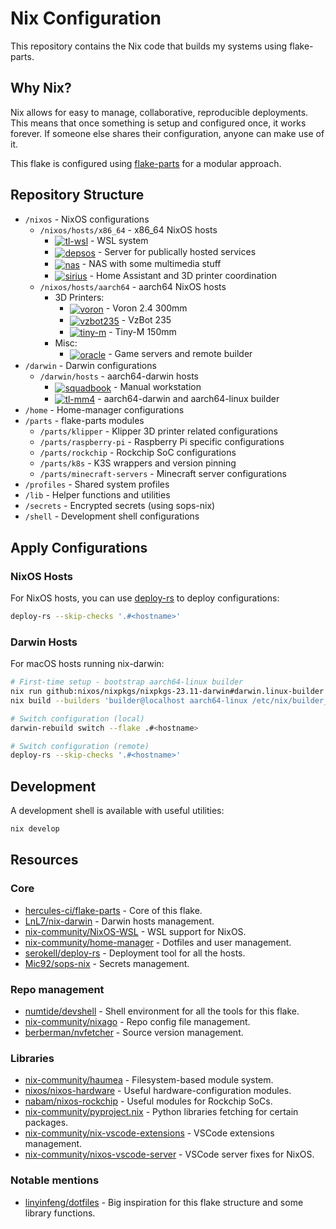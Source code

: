 # Nix Configuration

This repository contains the Nix code that builds my systems using flake-parts.

## Why Nix?

Nix allows for easy to manage, collaborative, reproducible deployments. This means that once something is setup and configured once, it works forever. If someone else shares their configuration, anyone can make use of it.

This flake is configured using [flake-parts](https://github.com/hercules-ci/flake-parts) for a modular approach.

## Repository Structure

- `/nixos` - NixOS configurations
  - `/nixos/hosts/x86_64` - x86_64 NixOS hosts
    - <a href="https://github.com/truelecter/hive/actions/workflows/build-tl-wsl.yaml"><img align="center" src="https://img.shields.io/github/actions/workflow/status/truelecter/hive/build-tl-wsl.yaml?event=push&logo=nixos&logoColor=white&label=tl-wsl" alt="tl-wsl"></a> - WSL system
    - <a href="https://github.com/truelecter/hive/actions/workflows/build-depsos.yaml"><img align="center" src="https://img.shields.io/github/actions/workflow/status/truelecter/hive/build-depsos.yaml?event=push&logo=nixos&logoColor=white&label=depsos" alt="depsos"></a> - Server for publically hosted services
    - <a href="https://github.com/truelecter/hive/actions/workflows/build-nas.yaml"><img align="center" src="https://img.shields.io/github/actions/workflow/status/truelecter/hive/build-nas.yaml?event=push&logo=nixos&logoColor=white&label=nas" alt="nas"></a> - NAS with some multimedia stuff
    - <a href="https://github.com/truelecter/hive/actions/workflows/build-sirius.yaml"><img align="center" src="https://img.shields.io/github/actions/workflow/status/truelecter/hive/build-sirius.yaml?event=push&logo=nixos&logoColor=white&label=sirius" alt="sirius"></a> - Home Assistant and 3D printer coordination
  - `/nixos/hosts/aarch64` - aarch64 NixOS hosts
    - 3D Printers:
      - <a href="https://github.com/truelecter/hive/actions/workflows/build-voron.yaml"><img align="center" src="https://img.shields.io/github/actions/workflow/status/truelecter/hive/build-voron.yaml?event=push&logo=nixos&logoColor=white&label=voron" alt="voron"></a> - Voron 2.4 300mm
      - <a href="https://github.com/truelecter/hive/actions/workflows/build-vzbot235.yaml"><img align="center" src="https://img.shields.io/github/actions/workflow/status/truelecter/hive/build-vzbot235.yaml?event=push&logo=nixos&logoColor=white&label=vzbot235" alt="vzbot235"></a> - VzBot 235
      - <a href="https://github.com/truelecter/hive/actions/workflows/build-tiny-m.yaml"><img align="center" src="https://img.shields.io/github/actions/workflow/status/truelecter/hive/build-tiny-m.yaml?event=push&logo=nixos&logoColor=white&label=tiny-m" alt="tiny-m"></a> - Tiny-M 150mm
    - Misc:
      - <a href="https://github.com/truelecter/hive/actions/workflows/build-oracle.yaml"><img align="center" src="https://img.shields.io/github/actions/workflow/status/truelecter/hive/build-oracle.yaml?event=push&logo=nixos&logoColor=white&label=oracle" alt="oracle"></a> - Game servers and remote builder
- `/darwin` - Darwin configurations
  - `/darwin/hosts` - aarch64-darwin hosts
    - <a href="https://github.com/truelecter/hive/actions/workflows/build-squadbook.yaml"><img align="center" src="https://img.shields.io/github/actions/workflow/status/truelecter/hive/build-squadbook.yaml?event=push&logo=nixos&logoColor=white&label=squadbook" alt="squadbook"></a> - Manual workstation
    - <a href="https://github.com/truelecter/hive/actions/workflows/build-tl-mm4.yaml"><img align="center" src="https://img.shields.io/github/actions/workflow/status/truelecter/hive/build-tl-mm4.yaml?event=push&logo=nixos&logoColor=white&label=tl-mm4" alt="tl-mm4"></a> - aarch64-darwin and aarch64-linux builder
- `/home` - Home-manager configurations
- `/parts` - flake-parts modules
  - `/parts/klipper` - Klipper 3D printer related configurations
  - `/parts/raspberry-pi` - Raspberry Pi specific configurations
  - `/parts/rockchip` - Rockchip SoC configurations
  - `/parts/k8s` - K3S wrappers and version pinning
  - `/parts/minecraft-servers` - Minecraft server configurations
- `/profiles` - Shared system profiles
- `/lib` - Helper functions and utilities
- `/secrets` - Encrypted secrets (using sops-nix)
- `/shell` - Development shell configurations

## Apply Configurations

### NixOS Hosts

For NixOS hosts, you can use [deploy-rs](https://github.com/serokell/deploy-rs) to deploy configurations:

```bash
deploy-rs --skip-checks '.#<hostname>'
```

### Darwin Hosts

For macOS hosts running nix-darwin:

```bash
# First-time setup - bootstrap aarch64-linux builder
nix run github:nixos/nixpkgs/nixpkgs-23.11-darwin#darwin.linux-builder
nix build --builders 'builder@localhost aarch64-linux /etc/nix/builder_ed25519' .#darwinConfigurations.<hostname>.system

# Switch configuration (local)
darwin-rebuild switch --flake .#<hostname>

# Switch configuration (remote)
deploy-rs --skip-checks '.#<hostname>'
```

## Development

A development shell is available with useful utilities:

```bash
nix develop
```

## Resources

### Core

- [hercules-ci/flake-parts](https://github.com/hercules-ci/flake-parts) - Core of this flake.
- [LnL7/nix-darwin](https://github.com/LnL7/nix-darwin) - Darwin hosts management.
- [nix-community/NixOS-WSL](https://github.com/nix-community/NixOS-WSL) - WSL support for NixOS.
- [nix-community/home-manager](https://github.com/nix-community/home-manager) - Dotfiles and user management.
- [serokell/deploy-rs](https://github.com/serokell/deploy-rs) - Deployment tool for all the hosts.
- [Mic92/sops-nix](https://github.com/Mic92/sops-nix) - Secrets management.

### Repo management

- [numtide/devshell](https://github.com/numtide/devshell) - Shell environment for all the tools for this flake.
- [nix-community/nixago](https://github.com/nix-community/nixago) - Repo config file management.
- [berberman/nvfetcher](https://github.com/berberman/nvfetcher) - Source version management.

### Libraries

- [nix-community/haumea](https://github.com/nix-community/haumea) - Filesystem-based module system.
- [nixos/nixos-hardware](https://github.com/nixos/nixos-hardware) - Useful hardware-configuration modules.
- [nabam/nixos-rockchip](https://github.com/nabam/nixos-rockchip) - Useful modules for Rockchip SoCs.
- [nix-community/pyproject.nix](https://github.com/nix-community/pyproject.nix) - Python libraries fetching for certain packages.
- [nix-community/nix-vscode-extensions](https://github.com/nix-community/nix-vscode-extensions) - VSCode extensions management.
- [nix-community/nixos-vscode-server](https://github.com/nix-community/nixos-vscode-server) - VSCode server fixes for NixOS.

### Notable mentions

- [linyinfeng/dotfiles](https://github.com/linyinfeng/dotfiles) - Big inspiration for this flake structure and some library functions.
